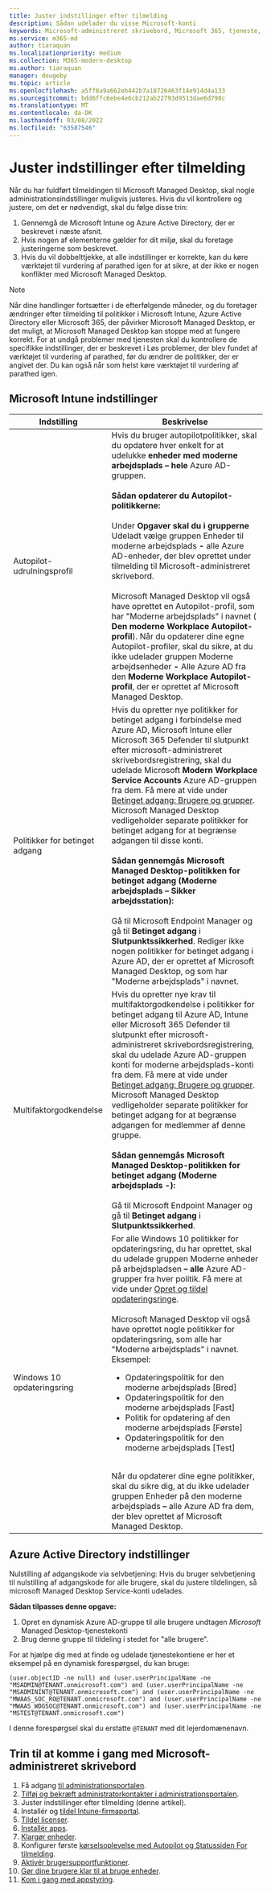 ```yaml
---
title: Juster indstillinger efter tilmelding
description: Sådan udelader du visse Microsoft-konti
keywords: Microsoft-administreret skrivebord, Microsoft 365, tjeneste, dokumentation
ms.service: m365-md
author: tiaraquan
ms.localizationpriority: medium
ms.collection: M365-modern-desktop
ms.author: tiaraquan
manager: dougeby
ms.topic: article
ms.openlocfilehash: a5ff8a9a662eb442b7a18726463f14e914d4a133
ms.sourcegitcommit: bdd6ffc6ebe4e6cb212ab22793d9513dae6d798c
ms.translationtype: MT
ms.contentlocale: da-DK
ms.lasthandoff: 03/08/2022
ms.locfileid: "63587546"
---
```

# <a name="adjust-settings-after-enrollment"></a>Juster indstillinger efter tilmelding

Når du har fuldført tilmeldingen til Microsoft Managed Desktop, skal nogle administrationsindstillinger muligvis justeres. Hvis du vil kontrollere og justere, om det er nødvendigt, skal du følge disse trin:

1. Gennemgå de Microsoft Intune og Azure Active Directory, der er beskrevet i næste afsnit.
2. Hvis nogen af elementerne gælder for dit miljø, skal du foretage justeringerne som beskrevet.
3. Hvis du vil dobbelttjekke, at alle indstillinger er korrekte, kan du køre værktøjet til [](https://aka.ms/mmdart) vurdering af parathed igen for at sikre, at der ikke er nogen konflikter med Microsoft Managed Desktop.

> [!NOTE]
> Når dine handlinger fortsætter i de efterfølgende måneder, og du foretager ændringer efter tilmelding til politikker i Microsoft Intune, Azure Active Directory eller Microsoft 365, der påvirker Microsoft Managed Desktop, er det muligt, at Microsoft Managed Desktop kan stoppe med at fungere korrekt. For at undgå problemer med tjenesten skal du kontrollere de specifikke indstillinger, [](../get-ready/readiness-assessment-fix.md) der er beskrevet i Løs problemer, der blev fundet af værktøjet til vurdering af parathed, før du ændrer de politikker, der er angivet der. Du kan også når som helst køre værktøjet til vurdering af parathed igen.

## <a name="microsoft-intune-settings"></a>Microsoft Intune indstillinger

| Indstilling | Beskrivelse |
| ------ | ------ |
| Autopilot-udrulningsprofil | Hvis du bruger autopilotpolitikker, skal du opdatere hver enkelt for at udelukke **enheder med moderne arbejdsplads – hele** Azure AD-gruppen. <br><br> **Sådan opdaterer du Autopilot-politikkerne:** <br><br> Under **Opgaver skal du** **i grupperne** Udeladt vælge gruppen Enheder til moderne arbejdsplads **-** alle Azure AD-enheder, der blev oprettet under tilmelding til Microsoft-administreret skrivebord. <br><br> Microsoft Managed Desktop vil også have oprettet en Autopilot-profil, som har "Moderne arbejdsplads" i navnet ( **Den moderne Workplace Autopilot-profil**). Når du opdaterer dine egne Autopilot-profiler, skal du  sikre, at du ikke udelader gruppen Moderne arbejdsenheder **-** Alle Azure AD fra den **Moderne Workplace Autopilot-profil**, der er oprettet af Microsoft Managed Desktop. |
| Politikker for betinget adgang | Hvis du opretter nye politikker for betinget adgang i forbindelse med Azure AD, Microsoft Intune eller Microsoft 365 Defender til slutpunkt efter microsoft-administreret skrivebordsregistrering, skal du udelade Microsoft **Modern Workplace Service Accounts** Azure AD-gruppen fra dem. Få mere at vide under [Betinget adgang: Brugere og grupper](/azure/active-directory/conditional-access/concept-conditional-access-users-groups). Microsoft Managed Desktop vedligeholder separate politikker for betinget adgang for at begrænse adgangen til disse konti. <br><br> **Sådan gennemgås Microsoft Managed Desktop-politikken for betinget adgang (Moderne arbejdsplads – Sikker arbejdsstation):** <br><br> Gå til Microsoft Endpoint Manager og gå til **Betinget adgang** i **Slutpunktssikkerhed**. Rediger ikke nogen politikker for betinget adgang i Azure AD, der er oprettet af Microsoft Managed Desktop, og som har "Moderne arbejdsplads" i navnet. |
| Multifaktorgodkendelse | Hvis du opretter nye krav til multifaktorgodkendelse i politikker for betinget adgang til Azure AD, Intune eller Microsoft 365 Defender til slutpunkt efter microsoft-administreret skrivebordsregistrering, skal du udelade Azure AD-gruppen  konti for moderne arbejdsplads-konti fra dem. Få mere at vide under [Betinget adgang: Brugere og grupper](/azure/active-directory/conditional-access/concept-conditional-access-users-groups). Microsoft Managed Desktop vedligeholder separate politikker for betinget adgang for at begrænse adgangen for medlemmer af denne gruppe. <br><br> **Sådan gennemgås Microsoft Managed Desktop-politikken for betinget adgang (Moderne arbejdsplads -):** <br><br> Gå til Microsoft Endpoint Manager og gå til **Betinget adgang** i **Slutpunktssikkerhed**.
| Windows 10 opdateringsring | For alle Windows 10 politikker for opdateringsring, du har oprettet, skal du udelade gruppen Moderne enheder på arbejdspladsen **– alle** Azure AD-grupper fra hver politik. Få mere at vide under [Opret og tildel opdateringsringe](/mem/intune/protect/windows-10-update-rings#create-and-assign-update-rings). <br><br> Microsoft Managed Desktop vil også have oprettet nogle politikker for opdateringsring, som alle har "Moderne arbejdsplads" i navnet. Eksempel: <ul><li>Opdateringspolitik for den moderne arbejdsplads [Bred]</li><li>Opdateringspolitik for den moderne arbejdsplads [Fast]</li><li>Politik for opdatering af den moderne arbejdsplads [Første]</li><li>Opdateringspolitik for den moderne arbejdsplads [Test]</li></ul> <br>Når du opdaterer dine egne politikker, skal du sikre  dig, at du ikke udelader gruppen Enheder på den moderne arbejdsplads **–** alle Azure AD fra dem, der blev oprettet af Microsoft Managed Desktop. |

## <a name="azure-active-directory-settings"></a>Azure Active Directory indstillinger

Nulstilling af adgangskode via selvbetjening: Hvis du bruger selvbetjening til nulstilling af adgangskode for alle brugere, skal du justere tildelingen, så microsoft Managed Desktop Service-konti udelades.

**Sådan tilpasses denne opgave:**

1. Opret en dynamisk Azure AD-gruppe til alle brugere undtagen *Microsoft* Managed Desktop-tjenestekonti
1. Brug denne gruppe til tildeling i stedet for "alle brugere".

For at hjælpe dig med at finde og udelade tjenestekontiene er her et eksempel på en dynamisk forespørgsel, du kan bruge:

```Console
(user.objectID -ne null) and (user.userPrincipalName -ne "MSADMIN@TENANT.onmicrosoft.com") and (user.userPrincipalName -ne "MSADMININT@TENANT.onmicrosoft.com") and (user.userPrincipalName -ne "MWAAS_SOC_RO@TENANT.onmicrosoft.com") and (user.userPrincipalName -ne "MWAAS_WDGSOC@TENANT.onmicrosoft.com") and (user.userPrincipalName -ne "MSTEST@TENANT.onmicrosoft.com")
```

I denne forespørgsel skal du erstatte `@TENANT` med dit lejerdomænenavn.

## <a name="steps-to-get-started-with-microsoft-managed-desktop"></a>Trin til at komme i gang med Microsoft-administreret skrivebord

1. Få adgang [til administrationsportalen](access-admin-portal.md).
1. [Tilføj og bekræft administratorkontakter i administrationsportalen](add-admin-contacts.md).
1. Juster indstillinger efter tilmelding (denne artikel).
1. Installér og [tildel Intune-firmaportal](company-portal.md).
1. [Tildel licenser](assign-licenses.md).
1. [Installér apps](deploy-apps.md).
1. [Klargør enheder](prepare-devices.md).
1. Konfigurer første [kørselsoplevelse med Autopilot og Statussiden For tilmelding](esp-first-run.md).
1. [Aktivér brugersupportfunktioner](enable-support.md).
1. [Gør dine brugere klar til at bruge enheder](get-started-devices.md).
1. [Kom i gang med appstyring](get-started-app-control.md).
